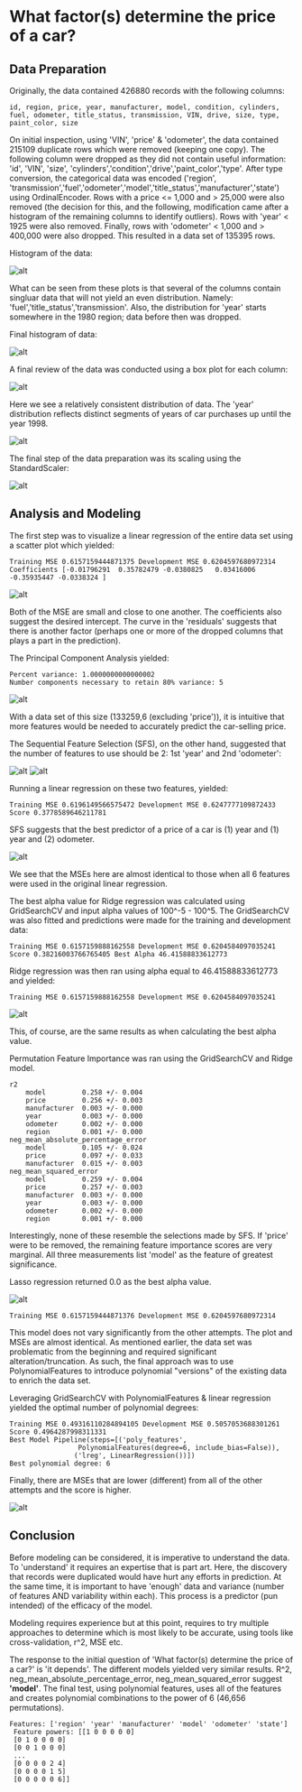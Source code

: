 # What factor(s) determine the price of a car?

## Data Preparation

Originally, the data contained 426880 records with the following columns:

```
id, region, price, year, manufacturer, model, condition, cylinders, fuel, odometer, title_status, transmission, VIN, drive, size, type, paint_color, size
```

On initial inspection, using 'VIN', 'price' & 'odometer', the data contained 215109 duplicate rows which were removed (keeping one copy). The following column were dropped as they did not contain useful information: 'id', 'VIN', 'size', 'cylinders','condition','drive','paint_color','type'. After type conversion, the categorical data was encoded ('region', 'transmission','fuel','odometer','model','title_status','manufacturer','state') using OrdinalEncoder. Rows with a price <= 1,000 and > 25,000 were also removed (the decision for this, and the following, modification came after a histogram of the remaining columns to identify outliers). Rows with 'year' < 1925 were also removed. Finally, rows with 'odometer' < 1,000 and > 400,000 were also dropped. This resulted in a data set of 135395 rows.

Histogram of the data:

![alt](images/1_data_histogram.png)

What can be seen from these plots is that several of the columns contain singluar data that will not yield an even distribution. Namely: 'fuel','title_status','transmission'. Also, the distribution for 'year' starts somewhere in the 1980 region; data before then was dropped.

Final histogram of data:

![alt](images/2_data_histogram.png)

A final review of the data was conducted using a box plot for each column:

![alt](images/3_boxplot.png)

Here we see a relatively consistent distribution of data. The 'year' distribution reflects distinct segments of years of car purchases up until the year 1998.

![alt](images/4_year_distribution.png)

The final step of the data preparation was its scaling using the StandardScaler:

![alt](images/5_standard_scaler.png)

## Analysis and Modeling

The first step was to visualize a linear regression of the entire data set using a scatter plot which yielded:
```
Training MSE 0.6157159444871375 Development MSE 0.6204597680972314
Coefficients [-0.01796291  0.35782479 -0.0380825   0.03416006 -0.35935447 -0.0338324 ]
```
![alt](images/6_lr_scatter_plot.png)

Both of the MSE are small and close to one another. The coefficients also suggest the desired intercept. The curve in the 'residuals' suggests that there is another factor (perhaps one or more of the dropped columns that plays a part in the prediction).

The Principal Component Analysis yielded:
```
Percent variance: 1.0000000000000002
Number components necessary to retain 80% variance: 5
```
![alt](images/7_pca.png)

With a data set of this size (133259,6 (excluding 'price')), it is intuitive that more features would be needed to  accurately predict the car-selling price.

The Sequential Feature Selection (SFS), on the other hand, suggested that the number of features to use should be 2: 1st 'year' and 2nd 'odometer':

![alt](images/8_sfs.png)
![alt](images/9_sfs_data.png)

Running a linear regression on these two features, yielded:
```
Training MSE 0.6196149566575472 Development MSE 0.6247777109872433
Score 0.3778589646211781
```
SFS suggests that the best predictor of a price of a car is (1) year and (1) year and (2) odometer.

![alt](images/10_lr_2_features.png)

We see that the MSEs here are almost identical to those when all 6 features were used in the original linear regression.

The best alpha value for Ridge regression was calculated using GridSearchCV and input alpha values of 100^-5 - 100^5. The GridSearchCV was also fitted and predictions were made for the training and development data:
```
Training MSE 0.6157159888162558 Development MSE 0.6204584097035241
Score 0.38216003766765405 Best Alpha 46.41588833612773
```
Ridge regression was then ran using alpha equal to 46.41588833612773 and yielded:
```
Training MSE 0.6157159888162558 Development MSE 0.6204584097035241
```
![alt](images/11_ridge_best_alpha.png)

This, of course, are the same results as when calculating the best alpha value.

Permutation Feature Importance was ran using the GridSearchCV and Ridge model.
```
r2
    model         0.258 +/- 0.004
    price         0.256 +/- 0.003
    manufacturer  0.003 +/- 0.000
    year          0.003 +/- 0.000
    odometer      0.002 +/- 0.000
    region        0.001 +/- 0.000
neg_mean_absolute_percentage_error
    model         0.105 +/- 0.024
    price         0.097 +/- 0.033
    manufacturer  0.015 +/- 0.003
neg_mean_squared_error
    model         0.259 +/- 0.004
    price         0.257 +/- 0.003
    manufacturer  0.003 +/- 0.000
    year          0.003 +/- 0.000
    odometer      0.002 +/- 0.000
    region        0.001 +/- 0.000
```
Interestingly, none of these resemble the selections made by SFS. If 'price' were to be removed, the remaining feature importance scores are very marginal. All three measurements list 'model' as the feature of greatest significance.

Lasso regression returned 0.0 as the best alpha value.

![alt](images/12_lasso.png)
```
Training MSE 0.6157159444871376 Development MSE 0.6204597680972314
```
This model does not vary significantly from the other attempts. The plot and MSEs are almost identical. As mentioned earlier, the data set was problematic from the beginning and required significant alteration/truncation. As such, the final approach was to use PolynomialFeatures to introduce polynomial "versions" of the existing data to enrich the data set.

Leveraging GridSearchCV with PolynomialFeatures & linear regression yielded the optimal number of polynomial degrees:
```
Training MSE 0.49316110284894105 Development MSE 0.5057053688301261
Score 0.4964287998311331
Best Model Pipeline(steps=[('poly_features',
                 PolynomialFeatures(degree=6, include_bias=False)),
                ('lreg', LinearRegression())])
Best polynomial degree: 6
```
Finally, there are MSEs that are lower (different) from all of the other attempts and the score is higher.

![alt](images/13_poly.png)

## Conclusion

Before modeling can be considered, it is imperative to understand the data. To 'understand' it requires an expertise that is part art. Here, the discovery that records were duplicated would have hurt any efforts in prediction. At the same time, it is important to have 'enough' data and variance (number of features AND variability within each). This process is a predictor (pun intended) of the efficacy of the model.

Modeling requires experience but at this point, requires to try multiple approaches to determine which is most likely to be accurate, using tools like  cross-validation, r^2, MSE etc.

The response to the initial question of 'What factor(s) determine the price of a car?' is 'it depends'. The different models yielded very similar results. R^2, neg_mean_absolute_percentage_error, neg_mean_squared_error suggest **'model'**. The final test, using polynomial features, uses all of the features and creates polynomial combinations to the power of 6 (46,656 permutations).

```
Features: ['region' 'year' 'manufacturer' 'model' 'odometer' 'state']
 Feature powers: [[1 0 0 0 0 0]
 [0 1 0 0 0 0]
 [0 0 1 0 0 0]
 ...
 [0 0 0 0 2 4]
 [0 0 0 0 1 5]
 [0 0 0 0 0 6]]
```
